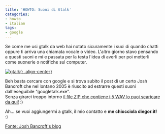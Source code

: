 ```yaml
---
title: 'HOWTO: Suoni di Gtalk'
categories:
- howto
- italian
tags:
- google
---
```

Se come me usi gtalk da web hai notato sicuramente i suoi di quando chatti
oppure ti arriva una chiamata vocale o video. L'altro giorno stavo pensando a
questi suoni e mi e passata per la testa l'idea di averli per poi metterli
come suonerie o notifiche sul computer.

[![gtalk]({{site.url}}/images/gtalk.png){: .align-center}]({{site.url}}/images/gtalk.png)

Beh basta cercare con google e si trova subito il post di un certo Josh
Bancroft che nel lontano 2005 è riuscito ad estrarre questi suoni
dall'eseguibile "googletalk.exe".  
Senza girarci troppo intorno [il file ZIP che contiene i 5 WAV lo puoi
scaricare da qui!]({{site.url}}/files/GoogleTalkSounds.zip "Gtalk Sounds" )
:)

Ah... se vuoi aggiungermi a gtalk, il mio contatto e **me chiocciola diegor.it!** :)

[Fonte: Josh Bancroft's blog](http://www.tinyscreenfuls.com/2005/12/google-talk-sounds/)

